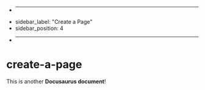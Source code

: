 + ---
+ sidebar_label: "Create a Page"
+ sidebar_position: 4
+ ---


# create-a-page

This is another **Docusaurus document**!